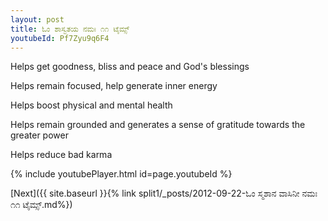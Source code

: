 ```yaml
---
layout: post
title: ಓಂ ಶಾಸ್ವತಯ ನಮಃ ೧೧ ಟೈಮ್ಸ್
youtubeId: Pf7Zyu9q6F4
---
```

 
 
Helps get goodness, bliss and peace and God's blessings
 
Helps remain focused, help generate inner energy 
 
Helps boost physical and mental health 
 
Helps remain grounded and generates a sense of gratitude towards the greater power 
 
Helps reduce bad karma
 
 
 
 


{% include youtubePlayer.html id=page.youtubeId %}
 
[Next]({{ site.baseurl }}{% link  split1/_posts/2012-09-22-ಓಂ ಸ್ಮಶಾನ ವಾಸಿನೀ ನಮಃ ೧೧ ಟೈಮ್ಸ್.md%})
 
